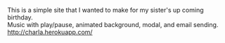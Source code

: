 This is a simple site that I wanted to make for my sister's up coming birthday.  
Music with play/pause, animated background, modal, and email sending.
http://charla.herokuapp.com/
